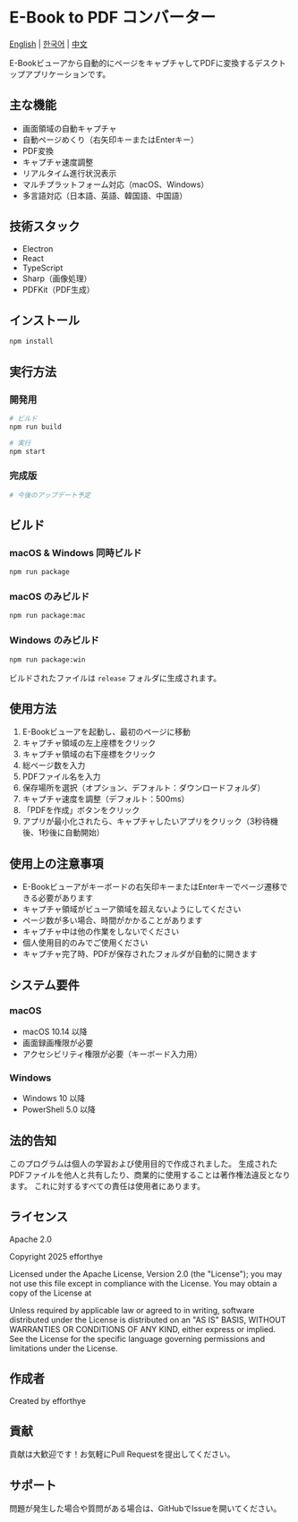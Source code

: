 # E-Book to PDF コンバーター
[English](README.md) | [한국어](docs/README.ko.md) | [中文](docs/README.zh.md)

E-Bookビューアから自動的にページをキャプチャしてPDFに変換するデスクトップアプリケーションです。

## 主な機能
- 画面領域の自動キャプチャ
- 自動ページめくり（右矢印キーまたはEnterキー）
- PDF変換
- キャプチャ速度調整
- リアルタイム進行状況表示
- マルチプラットフォーム対応（macOS、Windows）
- 多言語対応（日本語、英語、韓国語、中国語）

## 技術スタック
- Electron
- React
- TypeScript
- Sharp（画像処理）
- PDFKit（PDF生成）

## インストール
```bash
npm install
```

## 実行方法

### 開発用
```bash
# ビルド
npm run build

# 実行
npm start
```

### 完成版
```bash
# 今後のアップデート予定
```

## ビルド

### macOS & Windows 同時ビルド
```bash
npm run package
```

### macOS のみビルド
```bash
npm run package:mac
```

### Windows のみビルド
```bash
npm run package:win
```

ビルドされたファイルは `release` フォルダに生成されます。

## 使用方法
1. E-Bookビューアを起動し、最初のページに移動
2. キャプチャ領域の左上座標をクリック
3. キャプチャ領域の右下座標をクリック
4. 総ページ数を入力
5. PDFファイル名を入力
6. 保存場所を選択（オプション、デフォルト：ダウンロードフォルダ）
7. キャプチャ速度を調整（デフォルト：500ms）
8. 「PDFを作成」ボタンをクリック
9. アプリが最小化されたら、キャプチャしたいアプリをクリック（3秒待機後、1秒後に自動開始）

## 使用上の注意事項
- E-Bookビューアがキーボードの右矢印キーまたはEnterキーでページ遷移できる必要があります
- キャプチャ領域がビューア領域を超えないようにしてください
- ページ数が多い場合、時間がかかることがあります
- キャプチャ中は他の作業をしないでください
- 個人使用目的のみでご使用ください
- キャプチャ完了時、PDFが保存されたフォルダが自動的に開きます

## システム要件

### macOS
- macOS 10.14 以降
- 画面録画権限が必要
- アクセシビリティ権限が必要（キーボード入力用）

### Windows
- Windows 10 以降
- PowerShell 5.0 以降

## 法的告知
このプログラムは個人の学習および使用目的で作成されました。
生成されたPDFファイルを他人と共有したり、商業的に使用することは著作権法違反となります。
これに対するすべての責任は使用者にあります。

## ライセンス
Apache 2.0

Copyright 2025 efforthye

Licensed under the Apache License, Version 2.0 (the "License"); you may not use this file except in compliance with the License. You may obtain a copy of the License at

Unless required by applicable law or agreed to in writing, software distributed under the License is distributed on an "AS IS" BASIS, WITHOUT WARRANTIES OR CONDITIONS OF ANY KIND, either express or implied. See the License for the specific language governing permissions and limitations under the License.

## 作成者
Created by efforthye

## 貢献
貢献は大歓迎です！お気軽にPull Requestを提出してください。

## サポート
問題が発生した場合や質問がある場合は、GitHubでIssueを開いてください。
